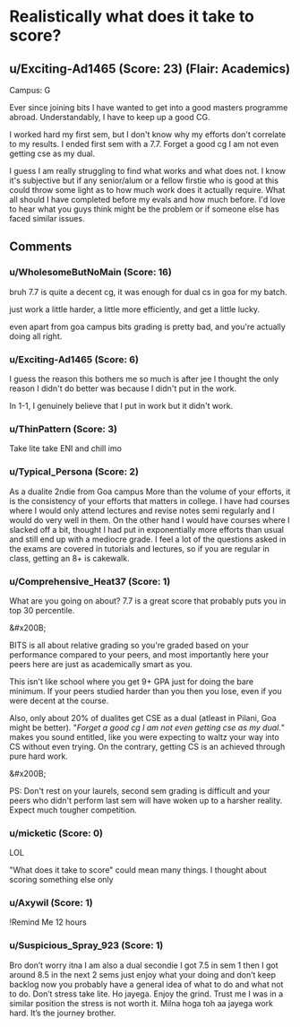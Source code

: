 # Realistically what does it take to score?
## u/Exciting-Ad1465 (Score: 23) (Flair: Academics)
Campus: G

Ever since joining bits I have wanted to get into a good masters programme abroad. Understandably, I have to keep up a good CG.

I worked hard my first sem, but I don't know why my efforts don't correlate to my results. I ended first sem with a 7.7. Forget a good cg I am not even getting cse as my dual.

I guess I am really struggling to find what works and what does not. I know it's subjective but if any senior/alum or a fellow firstie who is good at this could  throw some light as to how much work does it actually require. What all should I have completed before my evals and how much before. I'd love to hear what you guys think might be the problem or if someone else has faced similar issues.


## Comments

### u/WholesomeButNoMain (Score: 16)
bruh 7.7 is quite a decent cg, it was enough for dual cs in goa for my batch.

just work a little harder, a little more efficiently, and get a little lucky.

even apart from goa campus bits grading is pretty bad, and you're actually doing all right.


### u/Exciting-Ad1465 (Score: 6)
I guess the reason this bothers me so much is after jee I thought the only reason I didn't do better was because I didn't put in the work. 

In 1-1, I genuinely believe that I put in work but it didn't work.


### u/ThinPattern (Score: 3)
Take lite take ENI and chill imo


### u/Typical_Persona (Score: 2)
As a dualite 2ndie from Goa campus More than the volume of your efforts, it is the consistency of your efforts that matters in college. 
I have had courses where I would only attend lectures and revise notes semi regularly and I would do very well in them.
On the other hand I  would have courses where I slacked off a bit, thought I had put in exponentially more efforts than usual and still end up with a mediocre grade.
I feel a lot of the questions asked in the exams are covered in tutorials and lectures, so if you are regular in class, getting an 8+ is cakewalk.


### u/Comprehensive_Heat37 (Score: 1)
What are you going on about? 7.7 is a great score that probably puts you in top 30 percentile.

&amp;#x200B;

BITS is all about relative grading so you're graded based on your performance compared to your peers, and most importantly here your peers here are just as academically smart as you.

This isn't like school where you get 9+ GPA just for doing the bare minimum. If your peers studied harder than you then you lose, even if you were decent at the course.

Also, only about 20% of dualites get CSE as a dual (atleast in Pilani, Goa might be better). "*Forget a good cg I am not even getting cse as my dual.*" makes you sound entitled, like you were expecting to waltz your way into CS without even trying. On the contrary, getting CS is an achieved through pure hard work.

&amp;#x200B;

PS: Don't rest on your laurels, second sem grading is difficult and your peers who didn't perform last sem will have woken up to a harsher reality. Expect much tougher competition.


### u/micketic (Score: 0)
LOL

"What does it take to score" could mean many things. I thought about scoring something else only


### u/Axywil (Score: 1)
!Remind Me 12 hours


### u/Suspicious_Spray_923 (Score: 1)
Bro don’t worry itna I am also a dual secondie 
I got 7.5 in sem 1 then I got around 8.5 in the next 2 sems just enjoy what your doing and don’t keep backlog now you probably have a general idea of what to do and what not to do. Don’t stress take lite. Ho jayega. Enjoy the grind. Trust me I was in a similar position the stress is not worth it. Milna hoga toh aa jayega work hard. It’s the journey brother.




